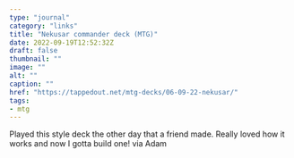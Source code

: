 ```yaml
---
type: "journal"
category: "links"
title: "Nekusar commander deck (MTG)"
date: 2022-09-19T12:52:32Z
draft: false
thumbnail: ""
image: ""
alt: ""
caption: ""
href: "https://tappedout.net/mtg-decks/06-09-22-nekusar/"
tags:
- mtg
---
```


Played this style deck the other day that a friend made. Really loved how it works and now I gotta build one! via Adam
